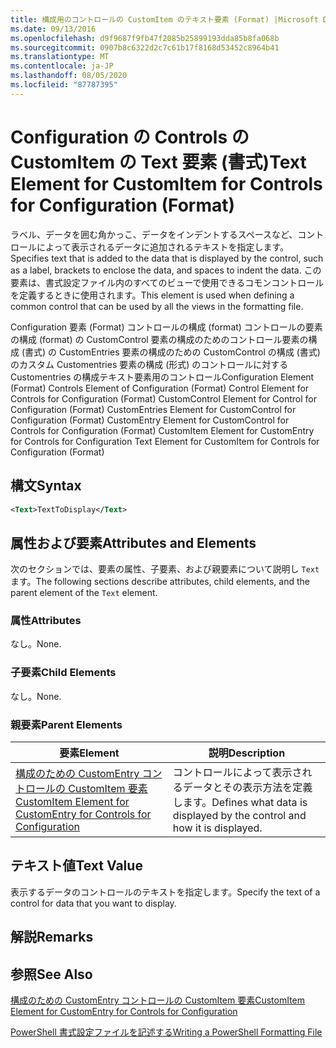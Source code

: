 ```yaml
---
title: 構成用のコントロールの CustomItem のテキスト要素 (Format) |Microsoft Docs
ms.date: 09/13/2016
ms.openlocfilehash: d9f9687f9fb47f2085b25899193dda85b8fa068b
ms.sourcegitcommit: 0907b8c6322d2c7c61b17f8168d53452c8964b41
ms.translationtype: MT
ms.contentlocale: ja-JP
ms.lasthandoff: 08/05/2020
ms.locfileid: "87787395"
---
```

# <a name="text-element-for-customitem-for-controls-for-configuration-format"></a><span data-ttu-id="c2371-102">Configuration の Controls の CustomItem の Text 要素 (書式)</span><span class="sxs-lookup"><span data-stu-id="c2371-102">Text Element for CustomItem for Controls for Configuration (Format)</span></span>

<span data-ttu-id="c2371-103">ラベル、データを囲む角かっこ、データをインデントするスペースなど、コントロールによって表示されるデータに追加されるテキストを指定します。</span><span class="sxs-lookup"><span data-stu-id="c2371-103">Specifies text that is added to the data that is displayed by the control, such as a label, brackets to enclose the data, and spaces to indent the data.</span></span> <span data-ttu-id="c2371-104">この要素は、書式設定ファイル内のすべてのビューで使用できるコモンコントロールを定義するときに使用されます。</span><span class="sxs-lookup"><span data-stu-id="c2371-104">This element is used when defining a common control that can be used by all the views in the formatting file.</span></span>

<span data-ttu-id="c2371-105">Configuration 要素 (Format) コントロールの構成 (format) コントロールの要素の構成 (format) の CustomControl 要素の構成のためのコントロール要素の構成 (書式) の CustomEntries 要素の構成のための CustomControl の構成 (書式) のカスタム Customentries 要素の構成 (形式) のコントロールに対する Customentries の構成テキスト要素用のコントロール</span><span class="sxs-lookup"><span data-stu-id="c2371-105">Configuration Element (Format) Controls Element of Configuration (Format) Control Element for Controls for Configuration (Format) CustomControl Element for Control for Configuration (Format) CustomEntries Element for CustomControl for Configuration (Format) CustomEntry Element for CustomControl for Controls for Configuration (Format) CustomItem Element for CustomEntry for Controls for Configuration Text Element for CustomItem for Controls for Configuration (Format)</span></span>

## <a name="syntax"></a><span data-ttu-id="c2371-106">構文</span><span class="sxs-lookup"><span data-stu-id="c2371-106">Syntax</span></span>

```xml
<Text>TextToDisplay</Text>
```

## <a name="attributes-and-elements"></a><span data-ttu-id="c2371-107">属性および要素</span><span class="sxs-lookup"><span data-stu-id="c2371-107">Attributes and Elements</span></span>

<span data-ttu-id="c2371-108">次のセクションでは、要素の属性、子要素、および親要素について説明し `Text` ます。</span><span class="sxs-lookup"><span data-stu-id="c2371-108">The following sections describe attributes, child elements, and the parent element of the `Text` element.</span></span>

### <a name="attributes"></a><span data-ttu-id="c2371-109">属性</span><span class="sxs-lookup"><span data-stu-id="c2371-109">Attributes</span></span>

<span data-ttu-id="c2371-110">なし。</span><span class="sxs-lookup"><span data-stu-id="c2371-110">None.</span></span>

### <a name="child-elements"></a><span data-ttu-id="c2371-111">子要素</span><span class="sxs-lookup"><span data-stu-id="c2371-111">Child Elements</span></span>

<span data-ttu-id="c2371-112">なし。</span><span class="sxs-lookup"><span data-stu-id="c2371-112">None.</span></span>

### <a name="parent-elements"></a><span data-ttu-id="c2371-113">親要素</span><span class="sxs-lookup"><span data-stu-id="c2371-113">Parent Elements</span></span>

|<span data-ttu-id="c2371-114">要素</span><span class="sxs-lookup"><span data-stu-id="c2371-114">Element</span></span>|<span data-ttu-id="c2371-115">説明</span><span class="sxs-lookup"><span data-stu-id="c2371-115">Description</span></span>|
|-------------|-----------------|
|[<span data-ttu-id="c2371-116">構成のための CustomEntry コントロールの CustomItem 要素</span><span class="sxs-lookup"><span data-stu-id="c2371-116">CustomItem Element for CustomEntry for Controls for Configuration</span></span>](./customitem-element-for-customentry-for-controls-for-configuration-format.md)|<span data-ttu-id="c2371-117">コントロールによって表示されるデータとその表示方法を定義します。</span><span class="sxs-lookup"><span data-stu-id="c2371-117">Defines what data is displayed by the control and how it is displayed.</span></span>|

## <a name="text-value"></a><span data-ttu-id="c2371-118">テキスト値</span><span class="sxs-lookup"><span data-stu-id="c2371-118">Text Value</span></span>

<span data-ttu-id="c2371-119">表示するデータのコントロールのテキストを指定します。</span><span class="sxs-lookup"><span data-stu-id="c2371-119">Specify the text of a control for data that you want to display.</span></span>

## <a name="remarks"></a><span data-ttu-id="c2371-120">解説</span><span class="sxs-lookup"><span data-stu-id="c2371-120">Remarks</span></span>

## <a name="see-also"></a><span data-ttu-id="c2371-121">参照</span><span class="sxs-lookup"><span data-stu-id="c2371-121">See Also</span></span>

[<span data-ttu-id="c2371-122">構成のための CustomEntry コントロールの CustomItem 要素</span><span class="sxs-lookup"><span data-stu-id="c2371-122">CustomItem Element for CustomEntry for Controls for Configuration</span></span>](./customitem-element-for-customentry-for-controls-for-configuration-format.md)

[<span data-ttu-id="c2371-123">PowerShell 書式設定ファイルを記述する</span><span class="sxs-lookup"><span data-stu-id="c2371-123">Writing a PowerShell Formatting File</span></span>](./writing-a-powershell-formatting-file.md)
